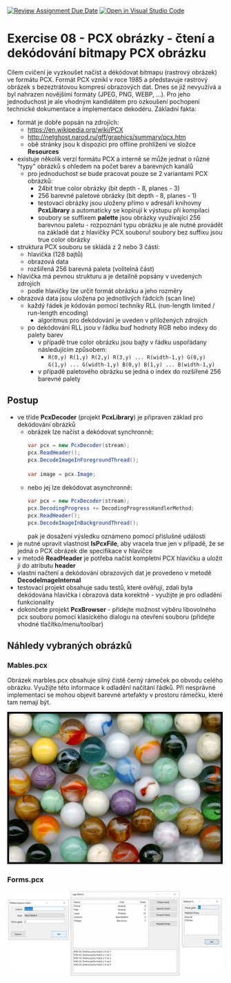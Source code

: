 [![Review Assignment Due Date](https://classroom.github.com/assets/deadline-readme-button-8d59dc4de5201274e310e4c54b9627a8934c3b88527886e3b421487c677d23eb.svg)](https://classroom.github.com/a/-7fpTXb6)
[![Open in Visual Studio Code](https://classroom.github.com/assets/open-in-vscode-c66648af7eb3fe8bc4f294546bfd86ef473780cde1dea487d3c4ff354943c9ae.svg)](https://classroom.github.com/online_ide?assignment_repo_id=10748452&assignment_repo_type=AssignmentRepo)
# Exercise 08 - PCX obrázky - čtení a dekódování bitmapy PCX obrázku

Cílem cvičení je vyzkoušet načíst a dékódovat bitmapu (rastrový obrázek) ve formátu PCX. Formát PCX vznikl v roce 1985 a představuje rastrový obrázek s bezeztrátovou kompresí obrazových dat. Dnes se již nevyužívá a byl nahrazen novějšími formáty (JPEG, PNG, WEBP, ...). Pro jeho jednoduchost je ale vhodným kandidátem pro ozkoušení pochopení technické dokumentace a implementace dekodéru. Základní fakta:

* formát je dobře popsán na zdrojích:
  * https://en.wikipedia.org/wiki/PCX
  * http://netghost.narod.ru/gff/graphics/summary/pcx.htm
  * obě stránky jsou k dispozici pro offline prohlížení ve složce **Resources**
* existuje několik verzí formátu PCX a interně se může jednat o různé "typy" obrázků s ohledem na počet barev a barevných kanálů
  * pro jednoduchost se bude pracovat pouze se 2 variantami PCX obrázků:
    * 24bit true color obrázky (bit depth - 8, planes - 3)
    * 256 barevné paletové obrázky (bit depth - 8, planes - 1)
    * testovací obrázky jsou uloženy přímo v adresáři knihovny **PcxLibrary** a automaticky se kopírují k výstupu při kompilaci
    * soubory se suffixem **palette** jsou obrázky využívající 256 barevnou paletu - rozpoznání typu obrázku je ale nutné provádět na základě dat z hlavičky PCX souboru! soubory bez suffixu jsou true color obrázky
* struktura PCX souboru se skládá z 2 nebo 3 částí:
  * hlavička (128 bajtů)
  * obrazová data
  * rozšířená 256 barevná paleta (volitelná část)
* hlavička má pevnou strukturu a je detailně popsány v uvedených zdrojích
  * podle hlavičky lze určit formát obrázku a jeho rozměry
* obrazová data jsou uložena po jednotlivých řádcích (scan line)
  * každý řádek je kódován pomocí techniky RLL (run-length limited / run-length encoding)
    * algoritmus pro dekódování je uveden v přiložených zdrojích
  * po dekódování RLL jsou v řádku buď hodnoty RGB nebo indexy do palety barev
    * v případě true color obrázku jsou bajty v řádku uspořádany následujícím způsobem:
      * ```R(0,y) R(1,y) R(2,y) R(3,y) ... R(width-1,y) G(0,y) G(1,y) ... G(width-1,y) B(0,y) B(1,y) ... B(width-1,y)```
    * v případě paletového obrázku se jedná o index do rozšířené 256 barevné palety

## Postup

* ve tříde **PcxDecoder** (projekt **PcxLibrary**) je připraven základ pro dekódování obrázků
  * obrázek lze načíst a dekódovat synchronně:
    ```csharp
    var pcx = new PcxDecoder(stream);
    pcx.ReadHeader();
    pcx.DecodeImageInForegroundThread();

    var image = pcx.Image;
    ```
  * nebo jej lze dekódovat asynchronně:
    ```csharp
    var pcx = new PcxDecoder(stream);
    pcx.DecodingProgress += DecodingProgressHandlerMethod;
    pcx.ReadHeader();
    pcx.DecodeImageInBackgroundThread();
    ```
    pak je dosažení výsledku oznámeno pomocí příslušné události
* je nutné upravit vlastnost **IsPcxFile**, aby vracela true jen v případě, že se jedná o PCX obrázek dle specifikace v hlavičce
* v metodě **ReadHeader** je potřeba načíst kompletní PCX hlavičku a uložit ji do atributu **header**
* vlastní načtení a dekódování obrazových dat je provedeno v metodě **DecodeImageInternal**
* testovací projekt obsahuje sadu testů, které ověřují, zdali byla dekódována hlavička i obrazová data korektně - využijte je pro odladění funkcionality
* dokončete projekt **PcxBrowser** - přidejte možnost výběru libovolného pcx souboru pomocí klasického dialogu na otevření souboru (přidejte vhodné tlačítko/menu/toolbar)

## Náhledy vybraných obrázků
### Mables.pcx
Obrázek marbles.pcx obsahuje silný čistě černý rámeček po obvodu celého obrázku. Využijte této informace k odladění načítání řádků. Při nesprávné implementaci se mohou objevit barevné artefakty v prostoru rámečku, které tam nemají být.

![marbles](Resources/marbles.jpg)

### Forms.pcx
![forms](Resources/forms.jpg)